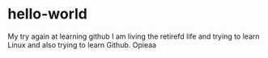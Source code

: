 # hello-world
My try again at learning github
I am living the retirefd life and trying to learn Linux and also trying to learn Github.
Opieaa
